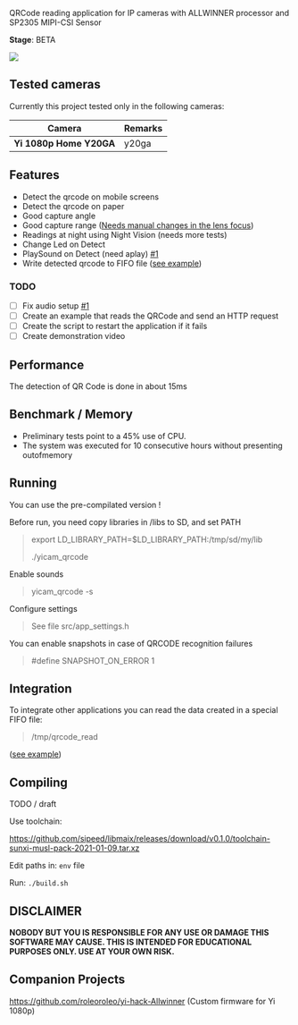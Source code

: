 QRCode reading application for IP cameras with ALLWINNER processor and SP2305 MIPI-CSI Sensor

**Stage**: BETA

![](https://github.com/fritz-smh/yi-hack/raw/master/yi.jpg?raw=true)

## 

## Tested cameras

Currently this project tested only in the following cameras:

| Camera | Remarks |
| --- | --- |
| **Yi 1080p Home Y20GA** | y20ga |

## Features

- Detect the qrcode on mobile screens
- Detect the qrcode on paper
- Good capture angle
- Good capture range ([Needs manual changes in the lens focus](https://github.com/ricardojlrufino/yicam_qrcode/wiki/Improve-Focus))
- Readings at night using Night Vision (needs more tests)
- Change Led on Detect 
- PlaySound on Detect (need aplay) [#1](/../../issues/1)
- Write detected qrcode to FIFO file ([see example](test/src/test_read_fifo.c))

### TODO

- [ ] Fix audio setup [#1](/../../issues/1)
- [ ] Create an example that reads the QRCode and send an HTTP request
- [ ] Create the script to restart the application if it fails
- [ ] Create demonstration video

## Performance

The detection of QR Code is done in about 15ms

## Benchmark / Memory

- Preliminary tests point to a 45% use of CPU.
- The system was executed for 10 consecutive hours without presenting outofmemory



## Running

You can use the pre-compilated version !

Before run, you need copy libraries in /libs to SD, and set PATH

> export LD_LIBRARY_PATH=$LD_LIBRARY_PATH:/tmp/sd/my/lib
>
> ./yicam_qrcode



Enable sounds 

>  yicam_qrcode -s

Configure settings

>  See file src/app_settings.h

You can enable snapshots in case of QRCODE recognition failures

>  #define SNAPSHOT_ON_ERROR 1



## Integration

To integrate other applications you can read the data created in a special FIFO file:

> /tmp/qrcode_read

 ([see example](test/src/test_read_fifo.c))

## Compiling

TODO / draft

Use toolchain: 

https://github.com/sipeed/libmaix/releases/download/v0.1.0/toolchain-sunxi-musl-pack-2021-01-09.tar.xz

Edit paths in: `env` file

Run: `./build.sh`



## DISCLAIMER

**NOBODY BUT YOU IS RESPONSIBLE FOR ANY USE OR DAMAGE THIS SOFTWARE MAY CAUSE. THIS IS INTENDED FOR EDUCATIONAL PURPOSES ONLY. USE AT YOUR OWN RISK.**

## Companion Projects

https://github.com/roleoroleo/yi-hack-Allwinner (Custom firmware for Yi 1080p)
